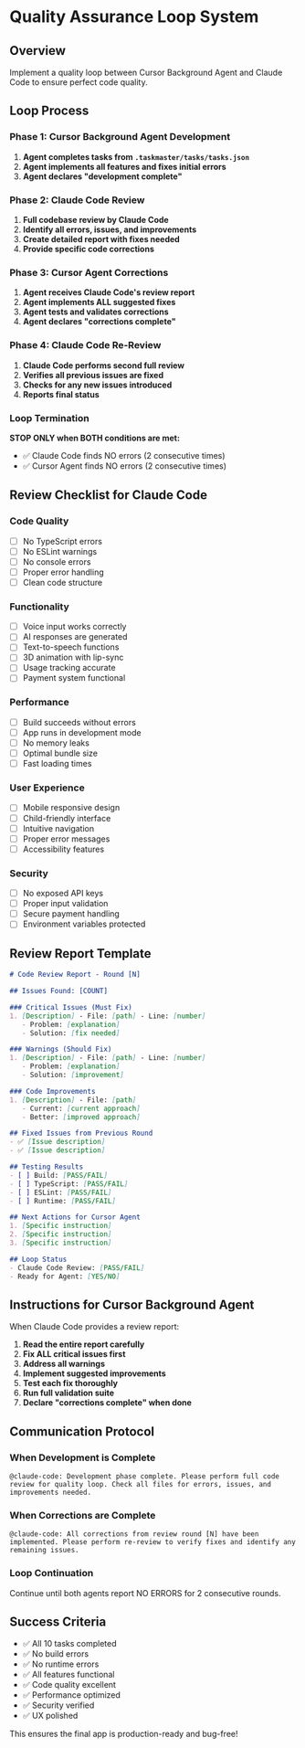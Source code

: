 # Quality Assurance Loop System

## Overview
Implement a quality loop between Cursor Background Agent and Claude Code to ensure perfect code quality.

## Loop Process

### Phase 1: Cursor Background Agent Development
1. **Agent completes tasks from `.taskmaster/tasks/tasks.json`**
2. **Agent implements all features and fixes initial errors**
3. **Agent declares "development complete"**

### Phase 2: Claude Code Review
1. **Full codebase review by Claude Code**
2. **Identify all errors, issues, and improvements**
3. **Create detailed report with fixes needed**
4. **Provide specific code corrections**

### Phase 3: Cursor Agent Corrections
1. **Agent receives Claude Code's review report**
2. **Agent implements ALL suggested fixes**
3. **Agent tests and validates corrections**
4. **Agent declares "corrections complete"**

### Phase 4: Claude Code Re-Review
1. **Claude Code performs second full review**
2. **Verifies all previous issues are fixed**
3. **Checks for any new issues introduced**
4. **Reports final status**

### Loop Termination
**STOP ONLY when BOTH conditions are met:**
- ✅ Claude Code finds NO errors (2 consecutive times)
- ✅ Cursor Agent finds NO errors (2 consecutive times)

## Review Checklist for Claude Code

### Code Quality
- [ ] No TypeScript errors
- [ ] No ESLint warnings
- [ ] No console errors
- [ ] Proper error handling
- [ ] Clean code structure

### Functionality
- [ ] Voice input works correctly
- [ ] AI responses are generated
- [ ] Text-to-speech functions
- [ ] 3D animation with lip-sync
- [ ] Usage tracking accurate
- [ ] Payment system functional

### Performance
- [ ] Build succeeds without errors
- [ ] App runs in development mode
- [ ] No memory leaks
- [ ] Optimal bundle size
- [ ] Fast loading times

### User Experience
- [ ] Mobile responsive design
- [ ] Child-friendly interface
- [ ] Intuitive navigation
- [ ] Proper error messages
- [ ] Accessibility features

### Security
- [ ] No exposed API keys
- [ ] Proper input validation
- [ ] Secure payment handling
- [ ] Environment variables protected

## Review Report Template

```markdown
# Code Review Report - Round [N]

## Issues Found: [COUNT]

### Critical Issues (Must Fix)
1. [Description] - File: [path] - Line: [number]
   - Problem: [explanation]
   - Solution: [fix needed]

### Warnings (Should Fix)
1. [Description] - File: [path] - Line: [number]
   - Problem: [explanation]
   - Solution: [improvement]

### Code Improvements
1. [Description] - File: [path]
   - Current: [current approach]
   - Better: [improved approach]

## Fixed Issues from Previous Round
- ✅ [Issue description]
- ✅ [Issue description]

## Testing Results
- [ ] Build: [PASS/FAIL]
- [ ] TypeScript: [PASS/FAIL]
- [ ] ESLint: [PASS/FAIL]
- [ ] Runtime: [PASS/FAIL]

## Next Actions for Cursor Agent
1. [Specific instruction]
2. [Specific instruction]
3. [Specific instruction]

## Loop Status
- Claude Code Review: [PASS/FAIL]
- Ready for Agent: [YES/NO]
```

## Instructions for Cursor Background Agent

When Claude Code provides a review report:

1. **Read the entire report carefully**
2. **Fix ALL critical issues first**
3. **Address all warnings**
4. **Implement suggested improvements**
5. **Test each fix thoroughly**
6. **Run full validation suite**
7. **Declare "corrections complete" when done**

## Communication Protocol

### When Development is Complete
```
@claude-code: Development phase complete. Please perform full code review for quality loop. Check all files for errors, issues, and improvements needed.
```

### When Corrections are Complete
```
@claude-code: All corrections from review round [N] have been implemented. Please perform re-review to verify fixes and identify any remaining issues.
```

### Loop Continuation
Continue until both agents report NO ERRORS for 2 consecutive rounds.

## Success Criteria
- ✅ All 10 tasks completed
- ✅ No build errors
- ✅ No runtime errors
- ✅ All features functional
- ✅ Code quality excellent
- ✅ Performance optimized
- ✅ Security verified
- ✅ UX polished

This ensures the final app is production-ready and bug-free!